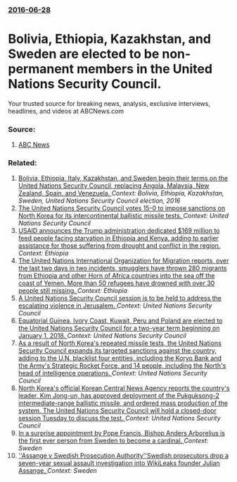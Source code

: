 ### [2016-06-28](/news/2016/06/28/index.md)

# Bolivia, Ethiopia, Kazakhstan, and Sweden are elected to be non-permanent members in the United Nations Security Council. 

Your trusted source for breaking news, analysis, exclusive interviews, headlines, and videos at ABCNews.com


### Source:

1. [ABC News](http://abcnews.go.com/US/wireStory/sweden-wins-seat-security-council-ballot-40190680)

### Related:

1. [Bolivia, Ethiopia, Italy, Kazakhstan, and Sweden begin their terms on the United Nations Security Council, replacing Angola, Malaysia, New Zealand, Spain, and Venezuela. ](/news/2017/01/1/bolivia-ethiopia-italy-kazakhstan-and-sweden-begin-their-terms-on-the-united-nations-security-council-replacing-angola-malaysia-new-z.md) _Context: Bolivia, Ethiopia, Kazakhstan, Sweden, United Nations Security Council election, 2016_
2. [The United Nations Security Council votes 15-0 to impose sanctions on North Korea for its intercontinental ballistic missile tests. ](/news/2017/08/5/the-united-nations-security-council-votes-15a0-to-impose-sanctions-on-north-korea-for-its-intercontinental-ballistic-missile-tests.md) _Context: United Nations Security Council_
3. [USAID announces the Trump administration dedicated $169 million to feed people facing starvation in Ethiopia and Kenya, adding to earlier assistance for those suffering from drought and conflict in the region. ](/news/2017/08/3/usaid-announces-the-trump-administration-dedicated-169-million-to-feed-people-facing-starvation-in-ethiopia-and-kenya-adding-to-earlier-as.md) _Context: Ethiopia_
4. [The United Nations International Organization for Migration reports, over the last two days in two incidents, smugglers have thrown 280 migrants from Ethiopia and other Horn of Africa countries into the sea off the coast of Yemen. More than 50 refugees have drowned with over 30 people still missing. ](/news/2017/08/10/the-united-nations-international-organization-for-migration-reports-over-the-last-two-days-in-two-incidents-smugglers-have-thrown-280-migr.md) _Context: Ethiopia_
5. [A United Nations Security Council session is to be held to address the escalating violence in Jerusalem. ](/news/2017/07/22/a-united-nations-security-council-session-is-to-be-held-to-address-the-escalating-violence-in-jerusalem.md) _Context: United Nations Security Council_
6. [Equatorial Guinea, Ivory Coast, Kuwait, Peru and Poland are elected to the United Nations Security Council for a two-year term beginning on January 1, 2018. ](/news/2017/06/2/equatorial-guinea-ivory-coast-kuwait-peru-and-poland-are-elected-to-the-united-nations-security-council-for-a-two-year-term-beginning-on.md) _Context: United Nations Security Council_
7. [As a result of North Korea's repeated missile tests, the United Nations Security Council expands its targeted sanctions against the country, adding to the U.N. blacklist four entities, including the Koryo Bank and the Army's Strategic Rocket Force, and 14 people, including the North's head of  intelligence operations. ](/news/2017/06/2/as-a-result-of-north-korea-s-repeated-missile-tests-the-united-nations-security-council-expands-its-targeted-sanctions-against-the-country.md) _Context: United Nations Security Council_
8. [North Korea's official Korean Central News Agency reports the country's leader, Kim Jong-un, has approved deployment of the  Pukguksong-2 intermediate-range ballistic missile, and ordered mass production  of the system. The United Nations Security Council will hold a closed-door session Tuesday to discuss the test. ](/news/2017/05/22/north-koreaas-official-korean-central-news-agency-reports-the-country-s-leader-kim-jong-un-has-approved-deployment-of-the-pukguksong-2.md) _Context: United Nations Security Council_
9. [In a surprise appointment by Pope Francis, Bishop Anders Arborelius is the first ever person from Sweden to become a cardinal. ](/news/2017/05/21/in-a-surprise-appointment-by-pope-francis-bishop-anders-arborelius-is-the-first-ever-person-from-sweden-to-become-a-cardinal.md) _Context: Sweden_
10. [''Assange v Swedish Prosecution Authority''Swedish prosecutors drop a seven-year sexual assault investigation into WikiLeaks founder Julian Assange. ](/news/2017/05/19/assange-v-swedish-prosecution-authority-pswedish-prosecutors-drop-a-seven-year-sexual-assault-investigation-into-wikileaks-founder-julian.md) _Context: Sweden_
